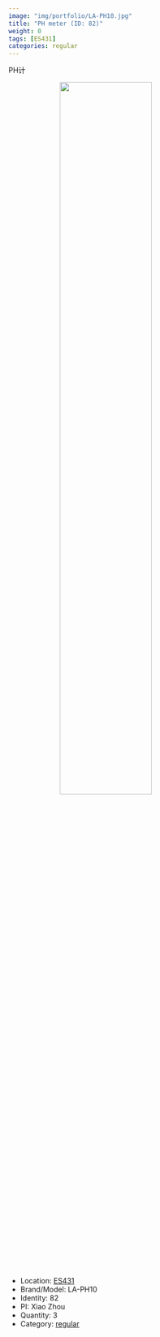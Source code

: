 ```yaml
---
image: "img/portfolio/LA-PH10.jpg"
title: "PH meter (ID: 82)"
weight: 0
tags: [ES431]
categories: regular
---
```


PH计

<!--more-->

<img src="../../img/portfolio/LA-PH10.jpg" width="60%" style="display: block; margin: auto;">

- Location: [ES431](../../tags/es431)
- Brand/Model: LA-PH10
- Identity: 82
- PI: Xiao Zhou
- Quantity: 3
- Category: [regular](../../categories/regular)






